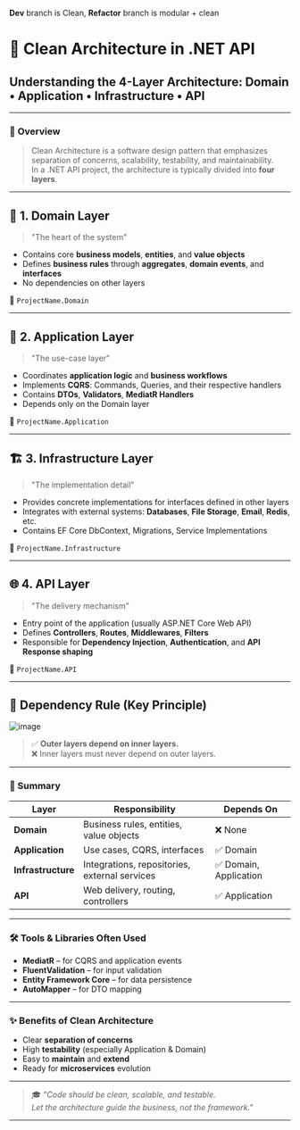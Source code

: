 **Dev** branch is Clean, **Refactor** branch is modular + clean 

# 📘 Clean Architecture in .NET API
## **Understanding the 4-Layer Architecture: Domain • Application • Infrastructure • API**

---

### 🔰 **Overview**

> Clean Architecture is a software design pattern that emphasizes separation of concerns, scalability, testability, and maintainability.  
> In a .NET API project, the architecture is typically divided into **four layers**.

---

## 🧱 1. Domain Layer
> "The heart of the system"

- Contains core **business models**, **entities**, and **value objects**
- Defines **business rules** through **aggregates**, **domain events**, and **interfaces**
- No dependencies on other layers

📂 `ProjectName.Domain`

---

## 🎯 2. Application Layer
> "The use-case layer"

- Coordinates **application logic** and **business workflows**
- Implements **CQRS**: Commands, Queries, and their respective handlers
- Contains **DTOs**, **Validators**, **MediatR Handlers**
- Depends only on the Domain layer

📂 `ProjectName.Application`

---

## 🏗 3. Infrastructure Layer
> "The implementation detail"

- Provides concrete implementations for interfaces defined in other layers
- Integrates with external systems: **Databases**, **File Storage**, **Email**, **Redis**, etc.
- Contains EF Core DbContext, Migrations, Service Implementations

📂 `ProjectName.Infrastructure`

---

## 🌐 4. API Layer
> "The delivery mechanism"

- Entry point of the application (usually ASP.NET Core Web API)
- Defines **Controllers**, **Routes**, **Middlewares**, **Filters**
- Responsible for **Dependency Injection**, **Authentication**, and **API Response shaping**

📂 `ProjectName.API`

---

## 🧭 Dependency Rule (Key Principle)
![image](https://github.com/user-attachments/assets/72518bf6-f3c0-4ccb-b6d7-a607774817e1)

> ✅ **Outer layers depend on inner layers.**  
> ❌ Inner layers must never depend on outer layers.

---

### 📌 Summary

| Layer         | Responsibility                          | Depends On             |
|---------------|------------------------------------------|------------------------|
| **Domain**     | Business rules, entities, value objects  | ❌ None                |
| **Application**| Use cases, CQRS, interfaces              | ✅ Domain              |
| **Infrastructure**| Integrations, repositories, external services | ✅ Domain, Application |
| **API**        | Web delivery, routing, controllers       | ✅ Application         |

---

### 🛠 Tools & Libraries Often Used

- **MediatR** – for CQRS and application events
- **FluentValidation** – for input validation
- **Entity Framework Core** – for data persistence
- **AutoMapper** – for DTO mapping

---

### ✨ Benefits of Clean Architecture

- Clear **separation of concerns**
- High **testability** (especially Application & Domain)
- Easy to **maintain** and **extend**
- Ready for **microservices** evolution

---

> 🎓 *"Code should be clean, scalable, and testable.  
> Let the architecture guide the business, not the framework."*

---



